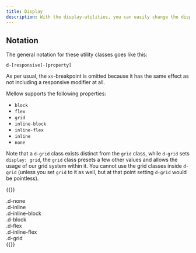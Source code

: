 ```yaml
---
title: Display
description: With the display-utilities, you can easily change the display behavior of an element, with responsive variants included.
---
```


## Notation
The general notation for these utility classes goes like this:

`d-[responsive]-[property]`

As per usual, the `xs`-breakpoint is omitted because it has the same effect as not including a responsive modifier at all.

Mellow supports the following properties:

* `block`
* `flex`
* `grid`
* `inline-block`
* `inline-flex`
* `inline`
* `none`

Note that a `d-grid` class exists distinct from the `grid` class, while `d-grid` sets `display: grid`, the `grid` class presets a few other values and allows the usage of our grid system within it. You cannot use the grid classes inside `d-grid` (unless you set `grid` to it as well, but at that point setting `d-grid` would be pointless).

{{<example>}}
<div class="d-none">
  .d-none
</div>
<div class="d-inline border">
  .d-inline
  <div class="d-inline-block border">
    .d-inline-block
  </div>
</div>
<span class="d-block border">.d-block</span>
<div class="d-flex border">.d-flex
  <div class="d-inline-flex border">.d-inline-flex</div>
</div>
<div class="d-grid border">.d-grid</div>
{{</example>}}
